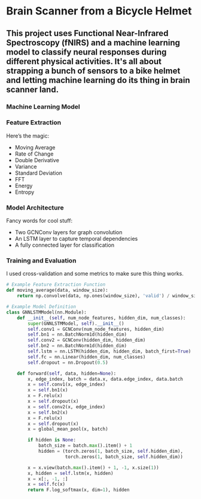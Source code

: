 # Brain Scanner from a Bicycle Helmet
## This project uses Functional Near-Infrared Spectroscopy (fNIRS) and a machine learning model to classify neural responses during different physical activities. It's all about strapping a bunch of sensors to a bike helmet and letting machine learning do its thing in brain scanner land.
### Machine Learning Model

### Feature Extraction

Here’s the magic:
- Moving Average
- Rate of Change
- Double Derivative
- Variance
- Standard Deviation
- FFT
- Energy
- Entropy

### Model Architecture

Fancy words for cool stuff:
- Two GCNConv layers for graph convolution
- An LSTM layer to capture temporal dependencies
- A fully connected layer for classification

### Training and Evaluation

I used cross-validation and some metrics to make sure this thing works.

```python
# Example Feature Extraction Function
def moving_average(data, window_size):
    return np.convolve(data, np.ones(window_size), 'valid') / window_size

# Example Model Definition
class GNNLSTMModel(nn.Module):
    def __init__(self, num_node_features, hidden_dim, num_classes):
        super(GNNLSTMModel, self).__init__()
        self.conv1 = GCNConv(num_node_features, hidden_dim)
        self.bn1 = nn.BatchNorm1d(hidden_dim)
        self.conv2 = GCNConv(hidden_dim, hidden_dim)
        self.bn2 = nn.BatchNorm1d(hidden_dim)
        self.lstm = nn.LSTM(hidden_dim, hidden_dim, batch_first=True)
        self.fc = nn.Linear(hidden_dim, num_classes)
        self.dropout = nn.Dropout(0.5)

    def forward(self, data, hidden=None):
        x, edge_index, batch = data.x, data.edge_index, data.batch
        x = self.conv1(x, edge_index)
        x = self.bn1(x)
        x = F.relu(x)
        x = self.dropout(x)
        x = self.conv2(x, edge_index)
        x = self.bn2(x)
        x = F.relu(x)
        x = self.dropout(x)
        x = global_mean_pool(x, batch)

        if hidden is None:
            batch_size = batch.max().item() + 1
            hidden = (torch.zeros(1, batch_size, self.hidden_dim),
                      torch.zeros(1, batch_size, self.hidden_dim))

        x = x.view(batch.max().item() + 1, -1, x.size(1))
        x, hidden = self.lstm(x, hidden)
        x = x[:, -1, :]
        x = self.fc(x)
        return F.log_softmax(x, dim=1), hidden
